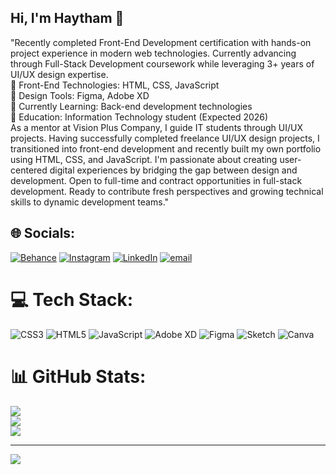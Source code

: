 ## Hi, I'm Haytham 👋

"Recently completed Front-End Development certification with hands-on project experience in modern web technologies. Currently advancing through Full-Stack Development coursework while leveraging 3+ years of UI/UX design expertise.<br/>
🔹 Front-End Technologies: HTML, CSS, JavaScript<br/>
🔹 Design Tools: Figma, Adobe XD<br/>
🔹 Currently Learning: Back-end development technologies<br/>
🔹 Education: Information Technology student (Expected 2026)<br/>
As a mentor at Vision Plus Company, I guide IT students through UI/UX projects. Having successfully completed freelance UI/UX design projects, I transitioned into front-end development and recently built my own portfolio using HTML, CSS, and JavaScript. I'm passionate about creating user-centered digital experiences by bridging the gap between design and development.
Open to full-time and contract opportunities in full-stack development. Ready to contribute fresh perspectives and growing technical skills to dynamic development teams."


## 🌐 Socials:
[![Behance](https://img.shields.io/badge/Behance-1769ff?logo=behance&logoColor=white)](https://behance.net/haythamalredwan) [![Instagram](https://img.shields.io/badge/Instagram-%23E4405F.svg?logo=Instagram&logoColor=white)](https://instagram.com/haytham.al.redwan) [![LinkedIn](https://img.shields.io/badge/LinkedIn-%230077B5.svg?logo=linkedin&logoColor=white)](https://www.linkedin.com/in/haytham-alredwan-b6052323b/) [![email](https://img.shields.io/badge/Email-D14836?logo=gmail&logoColor=white)](https://mail.google.com/mail/?view=cm&fs=1&to=haytham.alredwan@gmail.com) 

# 💻 Tech Stack:
![CSS3](https://img.shields.io/badge/css3-%231572B6.svg?style=for-the-badge&logo=css3&logoColor=white) ![HTML5](https://img.shields.io/badge/html5-%23E34F26.svg?style=for-the-badge&logo=html5&logoColor=white) ![JavaScript](https://img.shields.io/badge/javascript-%23323330.svg?style=for-the-badge&logo=javascript&logoColor=%23F7DF1E) ![Adobe XD](https://img.shields.io/badge/Adobe%20XD-470137?style=for-the-badge&logo=Adobe%20XD&logoColor=#FF61F6) ![Figma](https://img.shields.io/badge/figma-%23F24E1E.svg?style=for-the-badge&logo=figma&logoColor=white) ![Sketch](https://img.shields.io/badge/Sketch-FFB387?style=for-the-badge&logo=sketch&logoColor=black) ![Canva](https://img.shields.io/badge/Canva-%2300C4CC.svg?style=for-the-badge&logo=Canva&logoColor=white)
# 📊 GitHub Stats:
![](https://github-readme-stats.vercel.app/api?username=haythamalredwan&theme=transparent&hide_border=true&include_all_commits=false&count_private=false)<br/>
![](https://nirzak-streak-stats.vercel.app/?user=haythamalredwan&theme=transparent&hide_border=true)<br/>
![](https://github-readme-stats.vercel.app/api/top-langs/?username=haythamalredwan&theme=transparent&hide_border=true&include_all_commits=false&count_private=false&layout=compact)

---
[![](https://visitcount.itsvg.in/api?id=haythamalredwan&icon=0&color=0)](https://visitcount.itsvg.in)

<!-- Proudly created with GPRM ( https://gprm.itsvg.in ) -->
